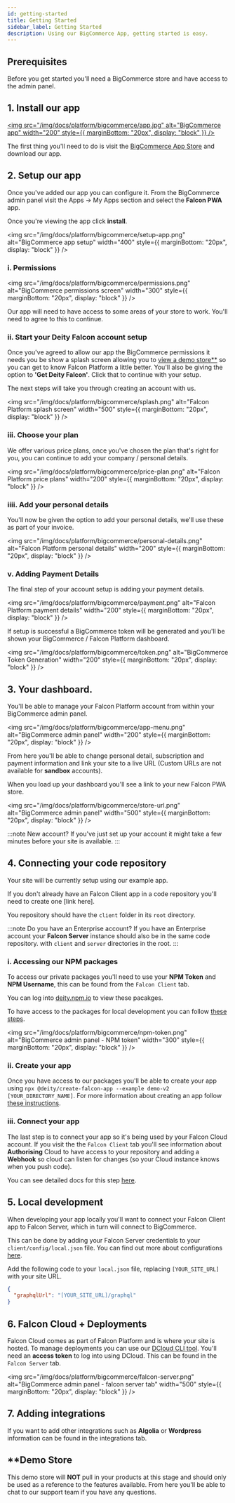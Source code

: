 ```yaml
---
id: getting-started
title: Getting Started
sidebar_label: Getting Started
description: Using our BigCommerce App, getting started is easy.
---
```


## Prerequisites

Before you get started you'll need a BigCommerce store and have access to the admin panel.

## 1. Install our app

<a
href="https://www.bigcommerce.com/apps/deity-falcon-pwa-storefront/"
target="\_blank"
rel="noopener noreferrer"
title="Download our BigCommerce App"> <img
src="/img/docs/platform/bigcommerce/app.jpg"
alt="BigCommerce app"
width="200"
style={{ marginBottom: "20px", display: "block" }}
/>
</a>

The first thing you'll need to do is visit the [BigCommerce App Store](https://www.bigcommerce.com/apps/deity-falcon-pwa-storefront/) and download our app.

## 2. Setup our app

Once you've added our app you can configure it. From the BigCommerce admin panel visit the Apps -> My Apps section and select the **Falcon PWA** app.

Once you're viewing the app click **install**.

<img
src="/img/docs/platform/bigcommerce/setup-app.png"
alt="BigCommerce app setup"
width="400"
style={{ marginBottom: "20px", display: "block" }}
/>

### i. Permissions

<img
src="/img/docs/platform/bigcommerce/permissions.png"
alt="BigCommerce permissions screen"
width="300"
style={{ marginBottom: "20px", display: "block" }}
/>

Our app will need to have access to some areas of your store to work. You'll need to agree to this to continue.

### ii. Start your Deity Falcon account setup

Once you've agreed to allow our app the BigCommerce permissions it needs you be show a splash screen allowing you to [view a demo store\*\*](#demo) so you can get to know Falcon Platform a little better. You'll also be giving the option to **'Get Deity Falcon'**. Click that to continue with your setup.

The next steps will take you through creating an account with us.

<img
src="/img/docs/platform/bigcommerce/splash.png"
alt="Falcon Platform splash screen"
width="500"
style={{ marginBottom: "20px", display: "block" }}
/>

### iii. Choose your plan

We offer various price plans, once you've chosen the plan that's right for you, you can continue to add your company / personal details.

<img
src="/img/docs/platform/bigcommerce/price-plan.png"
alt="Falcon Platform price plans"
width="200"
style={{ marginBottom: "20px", display: "block" }}
/>

### iiii. Add your personal details

You'll now be given the option to add your personal details, we'll use these as part of your invoice.

<img
src="/img/docs/platform/bigcommerce/personal-details.png"
alt="Falcon Platform personal details"
width="200"
style={{ marginBottom: "20px", display: "block" }}
/>

### v. Adding Payment Details

The final step of your account setup is adding your payment details.

<img
src="/img/docs/platform/bigcommerce/payment.png"
alt="Falcon Platform payment details"
width="200"
style={{ marginBottom: "20px", display: "block" }}
/>

If setup is successful a BigCommerce token will be generated and you'll be shown your BigCommerce / Falcon Platform dashboard.

<img
src="/img/docs/platform/bigcommerce/token.png"
alt="BigCommerce Token Generation"
width="200"
style={{ marginBottom: "20px", display: "block" }}
/>

## 3. Your dashboard.

You'll be able to manage your Falcon Platform account from within your BigCommerce admin panel.

<img
src="/img/docs/platform/bigcommerce/app-menu.png"
alt="BigCommerce admin panel"
width="200"
style={{ marginBottom: "20px", display: "block" }}
/>

From here you'll be able to change personal detail, subscription and payment information and link your site to a live URL (Custom URLs are not available for **sandbox** accounts).

When you load up your dashboard you'll see a link to your new Falcon PWA store.

<img
src="/img/docs/platform/bigcommerce/store-url.png"
alt="BigCommerce admin panel"
width="500"
style={{ marginBottom: "20px", display: "block" }}
/>

:::note New account?
If you've just set up your account it might take a few minutes before your site is available.
:::

## 4. Connecting your code repository

Your site will be currently setup using our example app.

If you don't already have an Falcon Client app in a code repository you'll need to create one [link here].

You repository should have the `client` folder in its `root` directory.

:::note Do you have an Enterprise account?
If you have an Enterprise account your **Falcon Server** instance should also be in the same code repository. with `client` and `server` directories in the root.
:::

### i. Accessing our NPM packages

To access our private packages you'll need to use your **NPM Token** and **NPM Username**, this can be found from the `Falcon Client` tab.

You can log into [deity.npm.io](https://npm.deity.io/) to view these pacakges.

To have access to the packages for local development you can follow [these steps](/platform/getting-started/npm/).

<img
src="/img/docs/platform/bigcommerce/npm-token.png"
alt="BigCommerce admin panel - NPM token"
width="300"
style={{ marginBottom: "20px", display: "block" }}
/>

### ii. Create your app

Once you have access to our packages you'll be able to create your app using `npx @deity/create-falcon-app --example demo-v2 [YOUR_DIRECTORY_NAME]`. For more information about creating an app follow [these instructions](/platform/getting-started/create).

### iii. Connect your app

The last step is to connect your app so it's being used by your Falcon Cloud account. If you visit the the `Falcon Client` tab you'll see information about **Authorising** Cloud to have access to your repository and adding a **Webhook** so cloud can listen for changes (so your Cloud instance knows when you push code).

You can see detailed docs for this step [here](/platform/getting-started/repository).

## 5. Local development

When developing your app locally you'll want to connect your Falcon Client app to Falcon Server, which in turn will connect to BigCommerce.

This can be done by adding your Falcon Server credentials to your `client/config/local.json` file. You can find out more about configurations [here](/platform/configuration/overview).

Add the following code to your `local.json` file, replacing `[YOUR_SITE_URL]` with your site URL.

```json
{
  "graphqlUrl": "[YOUR_SITE_URL]/graphql"
}
```

## 6. Falcon Cloud + Deployments

Falcon Cloud comes as part of Falcon Platform and is where your site is hosted. To manage deployments you can use our [DCloud CLI tool](/platform/cloud/installation). You'll need an **access token** to log into using DCloud. This can be found in the `Falcon Server` tab.

<img
src="/img/docs/platform/bigcommerce/falcon-server.png"
alt="BigCommerce admin panel - falcon server tab"
width="500"
style={{ marginBottom: "20px", display: "block" }}
/>

## 7. Adding integrations

If you want to add other integrations such as **Algolia** or **Wordpress** information can be found in the integrations tab.

## \*\*Demo Store

This demo store will **NOT** pull in your products at this stage and should only be used as a reference to the features available. From here you'll be able to chat to our support team if you have any questions.
